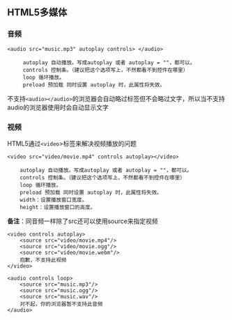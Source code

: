 ## HTML5多媒体
### 音频


    <audio src="music.mp3" autoplay controls> </audio>

         autoplay 自动播放。写成autoplay 或者 autoplay = ""，都可以。
         controls 控制条。（建议把这个选项写上，不然都看不到控件在哪里）
         loop 循环播放。
         preload 预加载 同时设置 autoplay 时，此属性将失效。



不支持`<audio></audio>`的浏览器会自动略过标签但不会略过文字，所以当不支持audio的浏览器使用时会自动显示文字


### 视频

HTML5通过`<video`>标签来解决视频播放的问题

    <video src="video/movie.mp4" controls autoplay></video>
    
        autoplay 自动播放。写成autoplay 或者 autoplay = ""，都可以。
        controls 控制条。（建议把这个选项写上，不然都看不到控件在哪里）
        loop 循环播放。
        preload 预加载 同时设置 autoplay 时，此属性将失效。
        width：设置播放窗口宽度。
        height：设置播放窗口的高度。


**备注**：同音频一样除了src还可以使用source来指定视频

    <video controls autoplay>
        <source src="video/movie.mp4"/>
        <source src="video/movie.ogg"/>
        <source src="video/movie.webm"/>
        抱歉，不支持此视频
    </video>

    <audio controls loop>
        <source src="music.mp3"/>
        <source src="music.ogg"/>
        <source src="music.wav"/>
        对不起，你的浏览器暂不支持此音频
    </audio>

